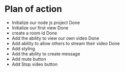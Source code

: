 # Plan of action

- Initialize our node js project                            Done
- Initialize our first view                                 Done
- create a room id                                          Done
- Add the ability to view our own video                     Done
- Add ability to allow others to stream their video         Done
- Add styling 
- Add the ability to create message
- Add mute button
- Add Stop video button